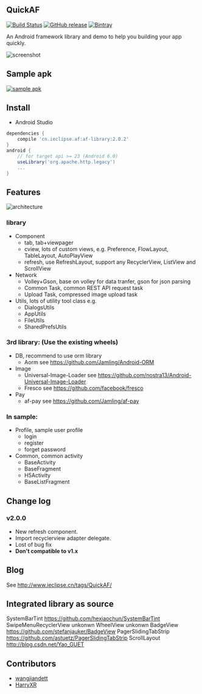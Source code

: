 ## QuickAF

[![Build Status](https://travis-ci.org/Jamling/QuickAF.svg?branch=master)](https://travis-ci.org/Jamling/QuickAF)
[![GitHub release](https://img.shields.io/github/release/jamling/QuickAF.svg?maxAge=3600)](https://github.com/Jamling/QuickAF)
[![Bintray](https://img.shields.io/bintray/v/jamling/maven/cn.ieclipse.af.svg?maxAge=86400)](https://bintray.com/jamling/maven/cn.ieclipse.af)


An Android framework library and demo to help you building your app quickly.

![screenshot](https://raw.githubusercontent.com/Jamling/QuickAF/master/screenshot/sample1.0.0.gif)


## Sample apk
[![sample apk](https://raw.githubusercontent.com/Jamling/QuickAF/master/screenshot/qr_quickaf.png)](https://github.com/Jamling/QuickAF/releases/download/v2.0.2/QuickAF2.0.2(2)-release.apk)

## Install

- Android Studio

```gradle
dependencies {
    compile 'cn.ieclipse.af:af-library:2.0.2'
}
android {
    // for target api >= 23 (Android 6.0)
    useLibrary('org.apache.http.legacy')
    ...
}
```

## Features
![architecture](https://raw.githubusercontent.com/Jamling/QuickAF/master/screenshot/struct.png)

### library

- Component
    - tab, tab+viewpager
    - cview, lots of custom views, e.g. Preference, FlowLayout, TableLayout, AutoPlayView
    - refresh, use RefreshLayout, support any RecyclerView, ListView and ScrollView
- Network
    - Volley+Gson, base on volley for data tranfer, gson for json parsing
    - Common Task, common REST API request task
    - Upload Task, compressed image upload task
- Utils, lots of utility tool class e.g.
    - DialogsUtils
    - AppUtils
    - FileUtils
    - SharedPrefsUtils

### 3rd library: (Use the existing wheels)

- DB, recommend to use orm library
    - Aorm see https://github.com/Jamling/Android-ORM
- Image
    - Universal-Image-Loader see https://github.com/nostra13/Android-Universal-Image-Loader
    - Fresco see https://github.com/facebook/fresco
- Pay 
    - af-pay see https://github.com/Jamling/af-pay

### In sample:

- Profile, sample user profile
    - login
    - register
    - forget password
- Common, common activity
    - BaseActivity
    - BaseFragment
    - H5Activity
    - BaseListFragment

## Change log
### v2.0.0
- New refresh component.
- Import recyclerview adapter delegate.
- Lost of bug fix
- **Don't compatible to v1.x**

## Blog
See http://www.ieclipse.cn/tags/QuickAF/

## Integrated library as source
SystemBarTint https://github.com/hexiaochun/SystemBarTint
SwipeMenuRecyclerView unkonwn
WheelView unkonwn
BadgeView https://github.com/stefanjauker/BadgeView
PagerSlidingTabStrip https://github.com/astuetz/PagerSlidingTabStrip
ScrollLayout http://blog.csdn.net/Yao_GUET

## Contributors

- [wangjiandett](https://github.com/wangjiandett)
- [HarryXR](https://github.com/HarryXR)
